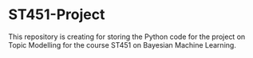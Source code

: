 # ST451-Project

This repository is creating for storing the Python code for the project on Topic Modelling for the course ST451 on Bayesian Machine Learning.
